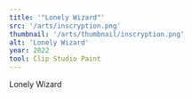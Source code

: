 ```yaml
---
title: '"Lonely Wizard"'
src: '/arts/inscryption.png'
thumbnail: '/arts/thumbnail/inscryption.png'
alt: 'Lonely Wizard'
year: 2022
tool: Clip Studio Paint
---
```


Lonely Wizard
